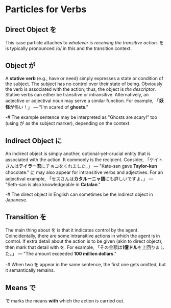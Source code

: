 # Particles for Verbs

## Direct Object を
This case particle attaches to *whatever is receiving the transitive action*. を is typically pronounced /o/ in this and the transition context.

## Object が
A **stative verb** (e.g., have or need) simply expresses a state or condition of the subject. The subject has no control over their state of being. Obviously the verb is associated with the action; thus, the object is *the descriptor*. Stative verbs can either be transitive or intransitive. Alternatively, an adjective or adjectival noun may serve a similar function. For example, 「**妖怪**が怖い！」 — "I'm scared of **ghosts**."

-# The example sentence may be interpreted as "Ghosts are scary!" too (using が as the subject marker), depending on the context.

## Indirect Object に
An indirect object is simply another, optional-yet-crucial entity that is associated with the action. It commonly is the recipient. Consider, 「ケイトさんは**テイラー君**にチョコをくれました。」 — "Kate-san gave **Taylor-kun** chocolate." に may also appear for intransitive verbs and adjectives. For an adjectival example, 「セスさんは**カタルーニャ語**にも詳しいですよ。」 — "Seth-san is also knowledgeable in **Catalan**."

-# The direct object in English can sometimes be the indirect object in Japanese.

[TODO: the difference between indirect object and this is that the subject has control]: #
## Transition を
The main thing about を is that it indicates control by the agent. Coincidentally, there are some intransitive actions in which the agent is in control. If extra detail about the action is to be given (akin to direct object), then mark that detail with を. For example, 「その金額は**1億ドル**を上回りました。」 — "The amount exceeded **100 million dollars**." 

-# When two を appear in the same sentence, the first one gets omitted, but it semantically remains.

## Means で
で marks the means **with** which the action is carried out. 
